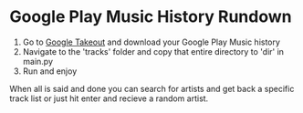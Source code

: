 # Google Play Music History Rundown


1) Go to [Google Takeout](https://takeout.google.com/) and download your Google Play Music history  
2) Navigate to the 'tracks' folder and copy that entire directory to 'dir' in main.py  
3) Run and enjoy  

When all is said and done you can search for artists and get back a specific track list or just hit enter and recieve a random artist.

